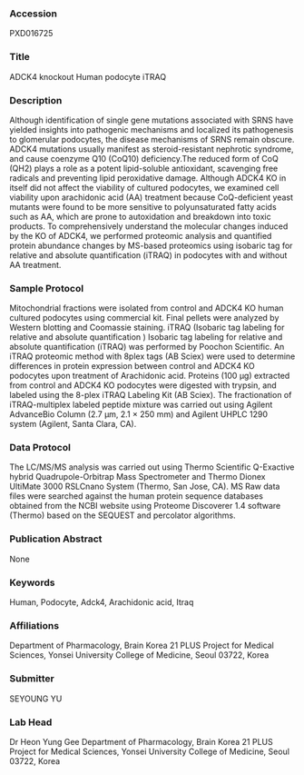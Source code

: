 ### Accession
PXD016725

### Title
ADCK4 knockout Human podocyte iTRAQ

### Description
Although identification of single gene mutations associated with SRNS have yielded insights into pathogenic mechanisms and localized its pathogenesis to glomerular podocytes, the disease mechanisms of SRNS remain obscure. ADCK4 mutations usually manifest as steroid-resistant nephrotic syndrome, and cause coenzyme Q10 (CoQ10) deficiency.The reduced form of CoQ (QH2) plays a role as a potent lipid-soluble antioxidant, scavenging free radicals and preventing lipid peroxidative damage. Although ADCK4 KO in itself did not affect the viability of cultured podocytes, we examined cell viability upon arachidonic acid (AA) treatment because CoQ-deficient yeast mutants were found to be more sensitive to polyunsaturated fatty acids such as AA, which are prone to autoxidation and breakdown into toxic products. To comprehensively understand the molecular changes induced by the KO of ADCK4, we performed proteomic analysis and quantified protein abundance changes by MS-based proteomics using isobaric tag for relative and absolute quantification (iTRAQ) in podocytes with and without AA treatment.

### Sample Protocol
Mitochondrial fractions were isolated from control and ADCK4 KO human cultured podocytes using commercial kit. Final pellets were analyzed by Western blotting and Coomassie staining.   iTRAQ (Isobaric tag labeling for relative and absolute quantification ) Isobaric tag labeling for relative and absolute quantification (iTRAQ) was performed by Poochon Scientific. An iTRAQ proteomic method with 8plex tags (AB Sciex) were used to determine differences in protein expression between control and ADCK4 KO podocytes upon treatment of Arachidonic acid. Proteins (100 µg) extracted from control and ADCK4 KO podocytes were digested with trypsin, and labeled using the 8-plex iTRAQ Labeling Kit (AB Sciex). The fractionation of iTRAQ-multiplex labeled peptide mixture was carried out using Agilent AdvanceBio Column (2.7 µm, 2.1 × 250 mm) and Agilent UHPLC 1290 system (Agilent, Santa Clara, CA).

### Data Protocol
The LC/MS/MS analysis was carried out using Thermo Scientific Q-Exactive hybrid Quadrupole-Orbitrap Mass Spectrometer and Thermo Dionex UltiMate 3000 RSLCnano System (Thermo, San Jose, CA). MS Raw data files were searched against the human protein sequence databases obtained from the NCBI website using Proteome Discoverer 1.4 software (Thermo) based on the SEQUEST and percolator algorithms.

### Publication Abstract
None

### Keywords
Human, Podocyte, Adck4, Arachidonic acid, Itraq

### Affiliations
Department of Pharmacology, Brain Korea 21 PLUS Project for Medical Sciences, Yonsei University College of Medicine, Seoul 03722, Korea

### Submitter
SEYOUNG YU

### Lab Head
Dr Heon Yung Gee
Department of Pharmacology, Brain Korea 21 PLUS Project for Medical Sciences, Yonsei University College of Medicine, Seoul 03722, Korea


